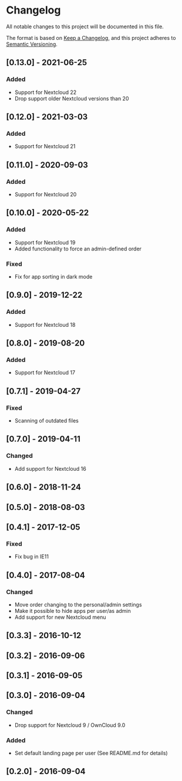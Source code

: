 # Changelog
All notable changes to this project will be documented in this file.

The format is based on [Keep a Changelog](https://keepachangelog.com/en/1.0.0/),
and this project adheres to [Semantic Versioning](https://semver.org/spec/v2.0.0.html).

## [0.13.0] - 2021-06-25

### Added

- Support for Nextcloud 22
- Drop support older Nextcloud versions than 20

## [0.12.0] - 2021-03-03

### Added

- Support for Nextcloud 21

## [0.11.0] - 2020-09-03

### Added

- Support for Nextcloud 20

## [0.10.0] - 2020-05-22

### Added

- Support for Nextcloud 19
- Added functionality to force an admin-defined order

### Fixed

- Fix for app sorting in dark mode

## [0.9.0] - 2019-12-22
### Added
- Support for Nextcloud 18

## [0.8.0] - 2019-08-20
### Added
- Support for Nextcloud 17

## [0.7.1] - 2019-04-27
### Fixed
- Scanning of outdated files

## [0.7.0] - 2019-04-11
### Changed
- Add support for Nextcloud 16

## [0.6.0] - 2018-11-24

## [0.5.0] - 2018-08-03

## [0.4.1] - 2017-12-05
### Fixed
- Fix bug in IE11

## [0.4.0] - 2017-08-04
### Changed
- Move order changing to the personal/admin settings
- Make it possible to hide apps per user/as admin
- Add support for new Nextcloud menu

## [0.3.3] - 2016-10-12

## [0.3.2] - 2016-09-06

## [0.3.1] - 2016-09-05

## [0.3.0] - 2016-09-04
### Changed
- Drop support for Nextcloud 9 / OwnCloud 9.0

### Added
- Set default landing page per user (See README.md for details)

## [0.2.0] - 2016-09-04

